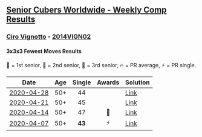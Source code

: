 <style>table {white-space: nowrap;}</style>

## [Senior Cubers Worldwide - Weekly Comp Results](/scw-comp/results/)
### [Ciro Vignotto](README.md) - [2014VIGN02](https://www.worldcubeassociation.org/persons/2014VIGN02?event=333fm)
#### 3x3x3 Fewest Moves Results

<span style="white-space: nowrap;">🥇 = 1st senior</span>, <span style="white-space: nowrap;">🥈 = 2nd senior</span>, <span style="white-space: nowrap;">🥉 = 3rd senior</span>, <span style="white-space: nowrap;">🔥 = PR average</span>, <span style="white-space: nowrap;">⚡ = PR single</span>.

| Date | Age | Single | Awards | Solution |
| :--: | :--: | :--: | :--: | :-- |
| [2020-04-28](../../results/2020-04-28/333fm.md) | 50+ | 44 |  | [Link](https://www.facebook.com/events/339284923718995?view=permalink&id=339353070378847) |
| [2020-04-21](../../results/2020-04-21/333fm.md) | 50+ | 45 |  | [Link](https://www.facebook.com/events/573932290186676?view=permalink&id=574044070175498) |
| [2020-04-14](../../results/2020-04-14/333fm.md) | 50+ | 47 | 🥉 | [Link](https://www.facebook.com/events/1537311246473343?view=permalink&id=1537476063123528) |
| [2020-04-07](../../results/2020-04-07/333fm.md) | 50+ | **43** | ⚡ | [Link](https://www.facebook.com/events/253518435802861?view=permalink&id=253716005783104) |


<!-- Global site tag (gtag.js) - Google Analytics -->
<script async src="https://www.googletagmanager.com/gtag/js?id=UA-86348435-3"></script>
<script>window.dataLayer = window.dataLayer || []; function gtag() {dataLayer.push(arguments);} gtag('js', new Date()); gtag('config', 'UA-86348435-3');</script>

